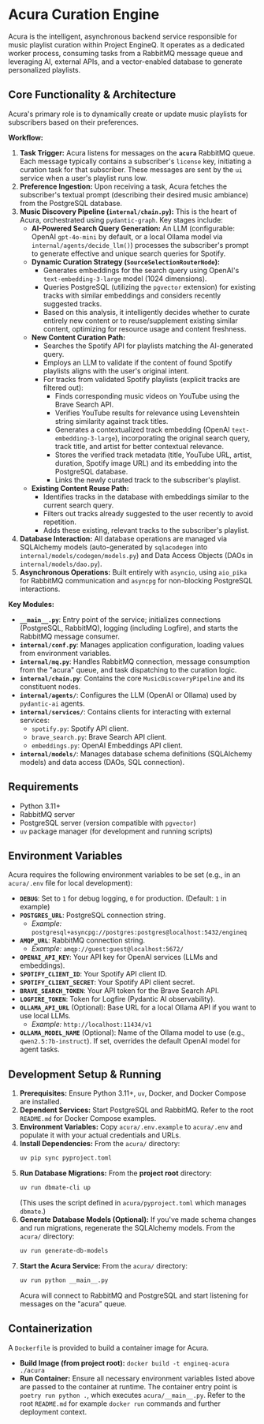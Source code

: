 # Acura Curation Engine

Acura is the intelligent, asynchronous backend service responsible for music playlist curation within Project EngineQ. It operates as a dedicated worker process, consuming tasks from a RabbitMQ message queue and leveraging AI, external APIs, and a vector-enabled database to generate personalized playlists.

## Core Functionality & Architecture

Acura's primary role is to dynamically create or update music playlists for subscribers based on their preferences.

**Workflow:**

1.  **Task Trigger:** Acura listens for messages on the **`acura`** RabbitMQ queue. Each message typically contains a subscriber's `license` key, initiating a curation task for that subscriber. These messages are sent by the `ui` service when a user's playlist runs low.
2.  **Preference Ingestion:** Upon receiving a task, Acura fetches the subscriber's textual prompt (describing their desired music ambiance) from the PostgreSQL database.
3.  **Music Discovery Pipeline (`internal/chain.py`):** This is the heart of Acura, orchestrated using `pydantic-graph`. Key stages include:
    *   **AI-Powered Search Query Generation:** An LLM (configurable: OpenAI `gpt-4o-mini` by default, or a local Ollama model via `internal/agents/decide_llm()`) processes the subscriber's prompt to generate effective and unique search queries for Spotify.
    *   **Dynamic Curation Strategy (`SourceSelectionRouterNode`):**
        *   Generates embeddings for the search query using OpenAI's `text-embedding-3-large` model (1024 dimensions).
        *   Queries PostgreSQL (utilizing the `pgvector` extension) for existing tracks with similar embeddings and considers recently suggested tracks.
        *   Based on this analysis, it intelligently decides whether to curate entirely new content or to reuse/supplement existing similar content, optimizing for resource usage and content freshness.
    *   **New Content Curation Path:**
        *   Searches the Spotify API for playlists matching the AI-generated query.
        *   Employs an LLM to validate if the content of found Spotify playlists aligns with the user's original intent.
        *   For tracks from validated Spotify playlists (explicit tracks are filtered out):
            *   Finds corresponding music videos on YouTube using the Brave Search API.
            *   Verifies YouTube results for relevance using Levenshtein string similarity against track titles.
            *   Generates a contextualized track embedding (OpenAI `text-embedding-3-large`), incorporating the original search query, track title, and artist for better contextual relevance.
            *   Stores the verified track metadata (title, YouTube URL, artist, duration, Spotify image URL) and its embedding into the PostgreSQL database.
            *   Links the newly curated track to the subscriber's playlist.
    *   **Existing Content Reuse Path:**
        *   Identifies tracks in the database with embeddings similar to the current search query.
        *   Filters out tracks already suggested to the user recently to avoid repetition.
        *   Adds these existing, relevant tracks to the subscriber's playlist.
4.  **Database Interaction:** All database operations are managed via SQLAlchemy models (auto-generated by `sqlacodegen` into `internal/models/codegen/models.py`) and Data Access Objects (DAOs in `internal/models/dao.py`).
5.  **Asynchronous Operations:** Built entirely with `asyncio`, using `aio_pika` for RabbitMQ communication and `asyncpg` for non-blocking PostgreSQL interactions.

**Key Modules:**

*   **`__main__.py`**: Entry point of the service; initializes connections (PostgreSQL, RabbitMQ), logging (including Logfire), and starts the RabbitMQ message consumer.
*   **`internal/conf.py`**: Manages application configuration, loading values from environment variables.
*   **`internal/mq.py`**: Handles RabbitMQ connection, message consumption from the "acura" queue, and task dispatching to the curation logic.
*   **`internal/chain.py`**: Contains the core `MusicDiscoveryPipeline` and its constituent nodes.
*   **`internal/agents/`**: Configures the LLM (OpenAI or Ollama) used by `pydantic-ai` agents.
*   **`internal/services/`**: Contains clients for interacting with external services:
    *   `spotify.py`: Spotify API client.
    *   `brave_search.py`: Brave Search API client.
    *   `embeddings.py`: OpenAI Embeddings API client.
*   **`internal/models/`**: Manages database schema definitions (SQLAlchemy models) and data access (DAOs, SQL connection).

## Requirements

*   Python 3.11+
*   RabbitMQ server
*   PostgreSQL server (version compatible with `pgvector`)
*   `uv` package manager (for development and running scripts)

## Environment Variables

Acura requires the following environment variables to be set (e.g., in an `acura/.env` file for local development):

*   **`DEBUG`**: Set to `1` for debug logging, `0` for production. (Default: `1` in example)
*   **`POSTGRES_URL`**: PostgreSQL connection string.
    *   *Example:* `postgresql+asyncpg://postgres:postgres@localhost:5432/engineq`
*   **`AMQP_URL`**: RabbitMQ connection string.
    *   *Example:* `amqp://guest:guest@localhost:5672/`
*   **`OPENAI_API_KEY`**: Your API key for OpenAI services (LLMs and embeddings).
*   **`SPOTIFY_CLIENT_ID`**: Your Spotify API client ID.
*   **`SPOTIFY_CLIENT_SECRET`**: Your Spotify API client secret.
*   **`BRAVE_SEARCH_TOKEN`**: Your API token for the Brave Search API.
*   **`LOGFIRE_TOKEN`**: Token for Logfire (Pydantic AI observability).
*   **`OLLAMA_API_URL`** (Optional): Base URL for a local Ollama API if you want to use local LLMs.
    *   *Example:* `http://localhost:11434/v1`
*   **`OLLAMA_MODEL_NAME`** (Optional): Name of the Ollama model to use (e.g., `qwen2.5:7b-instruct`). If set, overrides the default OpenAI model for agent tasks.

## Development Setup & Running

1.  **Prerequisites:** Ensure Python 3.11+, `uv`, Docker, and Docker Compose are installed.
2.  **Dependent Services:** Start PostgreSQL and RabbitMQ. Refer to the root `README.md` for Docker Compose examples.
3.  **Environment Variables:** Copy `acura/.env.example` to `acura/.env` and populate it with your actual credentials and URLs.
4.  **Install Dependencies:** From the `acura/` directory:
    ```bash
    uv pip sync pyproject.toml
    ```
5.  **Run Database Migrations:** From the **project root** directory:
    ```bash
    uv run dbmate-cli up
    ```
    (This uses the script defined in `acura/pyproject.toml` which manages `dbmate`.)
6.  **Generate Database Models (Optional):** If you've made schema changes and run migrations, regenerate the SQLAlchemy models. From the `acura/` directory:
    ```bash
    uv run generate-db-models
    ```
7.  **Start the Acura Service:** From the `acura/` directory:
    ```bash
    uv run python __main__.py
    ```
    Acura will connect to RabbitMQ and PostgreSQL and start listening for messages on the "acura" queue.

## Containerization

A `Dockerfile` is provided to build a container image for Acura.
*   **Build Image (from project root):** `docker build -t engineq-acura ./acura`
*   **Run Container:** Ensure all necessary environment variables listed above are passed to the container at runtime. The container entry point is `poetry run python .`, which executes `acura/__main__.py`. Refer to the root `README.md` for example `docker run` commands and further deployment context.
```
